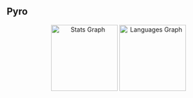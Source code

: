 ## Pyro

<div align="center">
  <img src="https://github-readme-stats.vercel.app/api?username=Pyro2840&show_icons=true&theme=dark" height="150" alt="Stats Graph">
  <img src="https://github-readme-stats.vercel.app/api/top-langs?username=Pyro2840&locale=en&hide_title=false&layout=compact&card_width=320&langs_count=5&theme=dark&hide_border=false" height="150" alt="Languages Graph">
</div>
